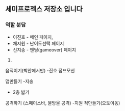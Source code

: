
## 세미프로젝스 저장소 입니다

### 역할 분담
* 이진호 - 메인 페이지,
* 채지원 - 난이도선택 페이지
* 신지송 - 엔딩(gameover) 페이지

1.
움직이기(벽안에서만) -진호
점프모션 

맵만들기 -지송
+ 2층 밟기

공격하기 (스페이스바, 물방울 공격) -지원
적만들기(오토이동)